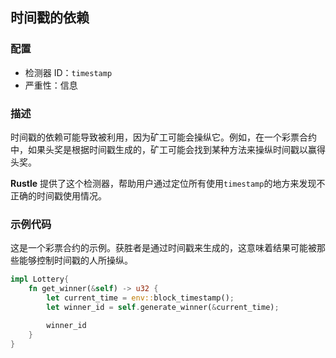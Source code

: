 
## 时间戳的依赖

### 配置

* 检测器 ID：`timestamp`
* 严重性：信息

### 描述

时间戳的依赖可能导致被利用，因为矿工可能会操纵它。例如，在一个彩票合约中，如果头奖是根据时间戳生成的，矿工可能会找到某种方法来操纵时间戳以赢得头奖。

**Rustle** 提供了这个检测器，帮助用户通过定位所有使用`timestamp`的地方来发现不正确的时间戳使用情况。

### 示例代码

这是一个彩票合约的示例。获胜者是通过时间戳来生成的，这意味着结果可能被那些能够控制时间戳的人所操纵。

```rust
impl Lottery{
    fn get_winner(&self) -> u32 {
        let current_time = env::block_timestamp();
        let winner_id = self.generate_winner(&current_time);

        winner_id
    }
}
```